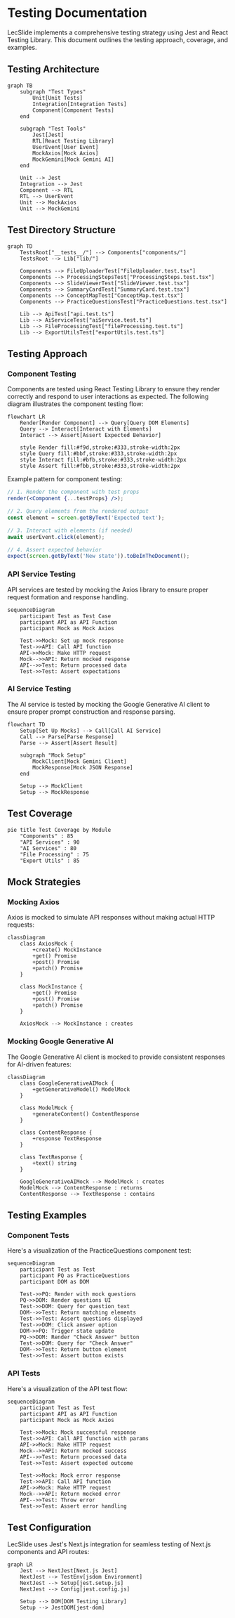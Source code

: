 # Testing Documentation

LecSlide implements a comprehensive testing strategy using Jest and React Testing Library. This document outlines the testing approach, coverage, and examples.

## Testing Architecture

```mermaid
graph TB
    subgraph "Test Types"
        Unit[Unit Tests]
        Integration[Integration Tests]
        Component[Component Tests]
    end
    
    subgraph "Test Tools"
        Jest[Jest]
        RTL[React Testing Library]
        UserEvent[User Event]
        MockAxios[Mock Axios]
        MockGemini[Mock Gemini AI]
    end
    
    Unit --> Jest
    Integration --> Jest
    Component --> RTL
    RTL --> UserEvent
    Unit --> MockAxios
    Unit --> MockGemini
```

## Test Directory Structure

```mermaid
graph TD
    TestsRoot["__tests__/"] --> Components["components/"]
    TestsRoot --> Lib["lib/"]
    
    Components --> FileUploaderTest["FileUploader.test.tsx"]
    Components --> ProcessingStepsTest["ProcessingSteps.test.tsx"]
    Components --> SlideViewerTest["SlideViewer.test.tsx"]
    Components --> SummaryCardTest["SummaryCard.test.tsx"]
    Components --> ConceptMapTest["ConceptMap.test.tsx"]
    Components --> PracticeQuestionsTest["PracticeQuestions.test.tsx"]
    
    Lib --> ApiTest["api.test.ts"]
    Lib --> AiServiceTest["aiService.test.ts"]
    Lib --> FileProcessingTest["fileProcessing.test.ts"]
    Lib --> ExportUtilsTest["exportUtils.test.ts"]
```

## Testing Approach

### Component Testing

Components are tested using React Testing Library to ensure they render correctly and respond to user interactions as expected. The following diagram illustrates the component testing flow:

```mermaid
flowchart LR
    Render[Render Component] --> Query[Query DOM Elements]
    Query --> Interact[Interact with Elements]
    Interact --> Assert[Assert Expected Behavior]
    
    style Render fill:#f9d,stroke:#333,stroke-width:2px
    style Query fill:#bbf,stroke:#333,stroke-width:2px
    style Interact fill:#bfb,stroke:#333,stroke-width:2px
    style Assert fill:#fbb,stroke:#333,stroke-width:2px
```

Example pattern for component testing:

```jsx
// 1. Render the component with test props
render(<Component {...testProps} />);

// 2. Query elements from the rendered output
const element = screen.getByText('Expected text');

// 3. Interact with elements (if needed)
await userEvent.click(element);

// 4. Assert expected behavior
expect(screen.getByText('New state')).toBeInTheDocument();
```

### API Service Testing

API services are tested by mocking the Axios library to ensure proper request formation and response handling.

```mermaid
sequenceDiagram
    participant Test as Test Case
    participant API as API Function
    participant Mock as Mock Axios
    
    Test->>Mock: Set up mock response
    Test->>API: Call API function
    API->>Mock: Make HTTP request
    Mock-->>API: Return mocked response
    API-->>Test: Return processed data
    Test->>Test: Assert expectations
```

### AI Service Testing

The AI service is tested by mocking the Google Generative AI client to ensure proper prompt construction and response parsing.

```mermaid
flowchart TD
    Setup[Set Up Mocks] --> Call[Call AI Service]
    Call --> Parse[Parse Response]
    Parse --> Assert[Assert Result]
    
    subgraph "Mock Setup"
        MockClient[Mock Gemini Client]
        MockResponse[Mock JSON Response]
    end
    
    Setup --> MockClient
    Setup --> MockResponse
```

## Test Coverage

```mermaid
pie title Test Coverage by Module
    "Components" : 85
    "API Services" : 90
    "AI Services" : 80
    "File Processing" : 75
    "Export Utils" : 85
```

## Mock Strategies

### Mocking Axios

Axios is mocked to simulate API responses without making actual HTTP requests:

```mermaid
classDiagram
    class AxiosMock {
        +create() MockInstance
        +get() Promise
        +post() Promise
        +patch() Promise
    }
    
    class MockInstance {
        +get() Promise
        +post() Promise
        +patch() Promise
    }
    
    AxiosMock --> MockInstance : creates
```

### Mocking Google Generative AI

The Google Generative AI client is mocked to provide consistent responses for AI-driven features:

```mermaid
classDiagram
    class GoogleGenerativeAIMock {
        +getGenerativeModel() ModelMock
    }
    
    class ModelMock {
        +generateContent() ContentResponse
    }
    
    class ContentResponse {
        +response TextResponse
    }
    
    class TextResponse {
        +text() string
    }
    
    GoogleGenerativeAIMock --> ModelMock : creates
    ModelMock --> ContentResponse : returns
    ContentResponse --> TextResponse : contains
```

## Testing Examples

### Component Tests

Here's a visualization of the PracticeQuestions component test:

```mermaid
sequenceDiagram
    participant Test as Test
    participant PQ as PracticeQuestions
    participant DOM as DOM
    
    Test->>PQ: Render with mock questions
    PQ->>DOM: Render questions UI
    Test->>DOM: Query for question text
    DOM-->>Test: Return matching elements
    Test->>Test: Assert questions displayed
    Test->>DOM: Click answer option
    DOM->>PQ: Trigger state update
    PQ->>DOM: Render "Check Answer" button
    Test->>DOM: Query for "Check Answer"
    DOM-->>Test: Return button element
    Test->>Test: Assert button exists
```

### API Tests

Here's a visualization of the API test flow:

```mermaid
sequenceDiagram
    participant Test as Test
    participant API as API Function
    participant Mock as Mock Axios
    
    Test->>Mock: Mock successful response
    Test->>API: Call API function with params
    API->>Mock: Make HTTP request
    Mock-->>API: Return mocked success
    API-->>Test: Return processed data
    Test->>Test: Assert expected outcome
    
    Test->>Mock: Mock error response
    Test->>API: Call API function
    API->>Mock: Make HTTP request
    Mock-->>API: Return mocked error
    API-->>Test: Throw error
    Test->>Test: Assert error handling
```

## Test Configuration

LecSlide uses Jest's Next.js integration for seamless testing of Next.js components and API routes:

```mermaid
graph LR
    Jest --> NextJest[Next.js Jest]
    NextJest --> TestEnv[jsdom Environment]
    NextJest --> Setup[jest.setup.js]
    NextJest --> Config[jest.config.js]
    
    Setup --> DOM[DOM Testing Library]
    Setup --> JestDOM[jest-dom]
``` 